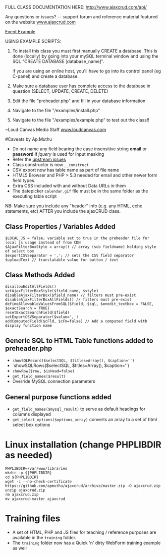 FULL CLASS DOCUMENTATION HERE:
http://www.ajaxcrud.com/api/

Any questions or issues? -- support forum and reference material featured on the website www.ajaxcrud.com

[Event Example](examples/events)

USING EXAMPLE SCRIPTS:

1) To install this class you must first manually CREATE a database. This is done (locally) by going
   into your mySQL terminal window and using the SQL "CREATE DATABASE [database_name]".

   If you are using an online host, you'll have to go into its control panel (eg C-panel) and create a database.

2) Make sure a database user has complete access to the database in question (SELECT, UPDATE, CREATE, DELETE)

3) Edit the file "preheader.php" and fill in your database information

4) Navigate to the file "/examples/install.php"

5) Navigate to the file "/examples/example.php" to test out the class!!


~Loud Canvas Media Staff
www.loudcanvas.com

#Caveats by Ap.Muthu
* Do not name any field bearing the case insensitive string **email** or **password** if *jquery* is used for input masking
* Refer the [upstream issues](https://github.com/iceman101184/ajaxcrud/issues)
* Class constructor is now `__construct`
* CSV export now has table name as part of file name
* HTML5 Browser and PHP > 5.3 needed for email and other newer form field types.
* Extra CSS included with and without Data URLs in them
* The datepicker `calendar.gif` file must be in the same folder as the executing table script

NB: Make sure you include any "header" info (e.g. any HTML, echo statements, etc) AFTER you 
include the ajaxCRUD class.

## Class Properties / Variables Added
````
$LOCAL_JS = false; variable set to true in the preheader file for local js usage instead of from CDN
$AjaxFilterBoxStyle = array() // array (sub fieldname) holding style of select box
$exportCSVSeparator = ','; // sets the CSV field separator
$uploadText // translatable value for button / text
````

## Class Methods Added
````
disallowEditAllFields()
setAjaxFilterBoxStyle($field_name, $style)
disableAjaxFilterBox($field_name) // filters must pre-exist
disableAjaxFilterBoxAllFields() // filters must pre-exist
defineAllowableValuesFromSQL($field, $sql, $onedit_textbox = FALSE, $exactSearch = TRUE)
resetExactSearchField($field)
setExportCSVSeparator($value=',')
addComputedField($cFld, $cFn=false) // Add a computed field with display function name
````

## Generic SQL to HTML Table functions added to preheader.php
* `showSQLRecord($selectSQL, $titles=Array(), $caption='')`
* `showSQLRows($selectSQL, $titles=Array(), $caption='')
* `showRow($row, $isHead=false)`
* `get_field_names($result)`
* Override MySQL connection parameters

## General purpose functions added
* `get_field_names($mysql_result)` to serve as default headings for columns displayed
* `get_select_options($options_array)` converts an array to a set of html select box options

# Linux installation (change PHPLIBDIR as needed)
````
PHPLIBDIR=/var/www/libraries
mkdir -p ${PHPLIBDIR}
cd ${PHPLIBDIR}
wget -c --no-check-certificate https://github.com/apmuthu/ajaxcrud/archive/master.zip -O ajaxcrud.zip
unzip ajaxcrud.zip
rm ajaxcrud.zip
mv ajaxcrud-master ajaxcrud
````

# Training files
* A set of HTML, PHP and JS files for teaching / reference purposes are available in the `training` folder.
* The `training` folder now has a Quick 'n' dirty WebForm training example as well

 